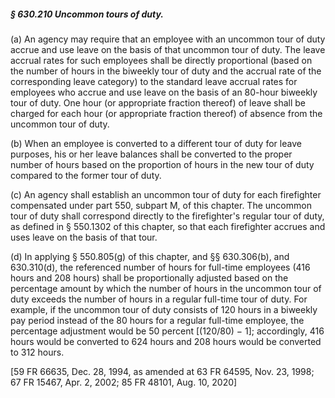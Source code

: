 ##### § 630.210 Uncommon tours of duty. #####

(a) An agency may require that an employee with an uncommon tour of duty accrue and use leave on the basis of that uncommon tour of duty. The leave accrual rates for such employees shall be directly proportional (based on the number of hours in the biweekly tour of duty and the accrual rate of the corresponding leave category) to the standard leave accrual rates for employees who accrue and use leave on the basis of an 80-hour biweekly tour of duty. One hour (or appropriate fraction thereof) of leave shall be charged for each hour (or appropriate fraction thereof) of absence from the uncommon tour of duty.

(b) When an employee is converted to a different tour of duty for leave purposes, his or her leave balances shall be converted to the proper number of hours based on the proportion of hours in the new tour of duty compared to the former tour of duty.

(c) An agency shall establish an uncommon tour of duty for each firefighter compensated under part 550, subpart M, of this chapter. The uncommon tour of duty shall correspond directly to the firefighter's regular tour of duty, as defined in § 550.1302 of this chapter, so that each firefighter accrues and uses leave on the basis of that tour.

(d) In applying § 550.805(g) of this chapter, and §§ 630.306(b), and 630.310(d), the referenced number of hours for full-time employees (416 hours and 208 hours) shall be proportionally adjusted based on the percentage amount by which the number of hours in the uncommon tour of duty exceeds the number of hours in a regular full-time tour of duty. For example, if the uncommon tour of duty consists of 120 hours in a biweekly pay period instead of the 80 hours for a regular full-time employee, the percentage adjustment would be 50 percent [(120/80) − 1]; accordingly, 416 hours would be converted to 624 hours and 208 hours would be converted to 312 hours.

[59 FR 66635, Dec. 28, 1994, as amended at 63 FR 64595, Nov. 23, 1998; 67 FR 15467, Apr. 2, 2002; 85 FR 48101, Aug. 10, 2020]